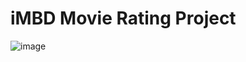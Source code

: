 # iMBD Movie Rating Project

![image](https://github.com/MirAb-77/Codsoft-Projects/assets/169236743/23f9647f-8e27-4aec-bf8b-6c8acd811302)
